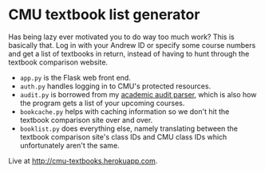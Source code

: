 # CMU textbook list generator

Has being lazy ever motivated you to do way too much work? This is basically that. Log in with your Andrew ID or specify some course numbers and get a list of textbooks in return, instead of having to hunt through the textbook comparison website.

* `app.py` is the Flask web front end.
* `auth.py` handles logging in to CMU's protected resources.
* `audit.py` is borrowed from my [academic audit parser](https://github.com/nhfruchter/cmu-acadaudit), which is also how the program gets a list of your upcoming courses.
* `bookcache.py` helps with caching information so we don't hit the textbook comparison site over and over.
* `booklist.py` does everything else, namely translating between the textbook comparison site's class IDs and CMU class IDs which unfortunately aren't the same.

Live at http://cmu-textbooks.herokuapp.com.
